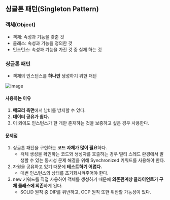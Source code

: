 ## 싱글톤 패턴(Singleton Pattern)

### 객체(Object)

 - 객체: 속성과 기능을 갖춘 것
 - 클래스: 속성과 기능을 정의한 것
 - 인스턴스: 속성과 기능을 가진 것 중 실제 하는 것

### 싱글톤 패턴
 - 객체의 인스턴스를 **하나만** 생성하기 위한 패턴

![image](https://user-images.githubusercontent.com/50781066/209508210-68a299a7-2431-408d-85fe-54c155a58c25.png)

#### 사용하는 이유

 1. **메모리 측면**에서 남비를 방지할 수 있다.
 2. **데이터 공유가 쉽다.**
 3. 이 외에도 인스턴스가 한 개만 존재하는 것을 보증하고 싶은 경우 사용한다.

#### 문제점

 1. 싱글톤 패턴을 구현하는 **코드 자체가 많이 필요**하다.
    - 객체 생성을 확인하는 코드와 생성자를 호출하는 경우 멀티 스레드 환경에서 발생할 수 있는 동시성 문제 해결을 위해 Synchronized 키워드를 사용해야 한다.
 2. 자원을 공유하고 있기 때문에 **테스트하기 어렵다.**
    - 매번 인스턴스의 상태를 초기화시켜주어야 한다.
 3. new 키워드를 직접 사용하여 객체를 생성하기 때문에 **의존관계상 클라이언트가 구체 클래스에 의존**하게 된다.
    - SOLID 원칙 중 DIP를 위반하고, OCP 원칙 또한 위반할 가능성이 있다. 